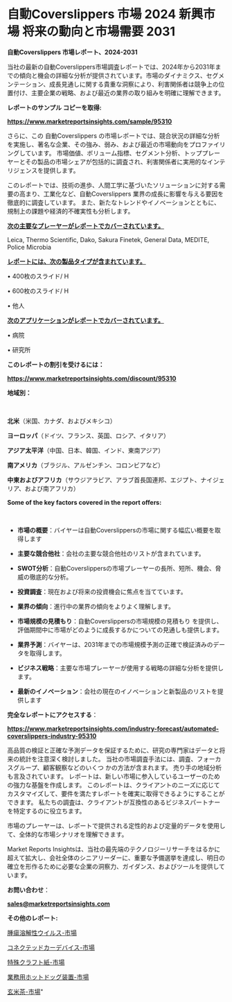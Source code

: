 # 自動Coverslippers 市場 2024 新興市場 将来の動向と市場需要 2031

<strong>自動Coverslippers 市場レポート、2024-2031</strong>

当社の最新の自動Coverslippers市場調査レポートでは、2024年から2031年までの傾向と機会の詳細な分析が提供されています。市場のダイナミクス、セグメンテーション、成長見通しに関する貴重な洞察により、利害関係者は競争上の位置付け、主要企業の戦略、および最近の業界の取り組みを明確に理解できます。



<strong>レポートのサンプル コピーを取得:</strong> <a href=https://www.marketreportsinsights.com/sample/95310>

<strong><u>https://www.marketreportsinsights.com/sample/95310</u></strong></a>

さらに、この 自動Coverslippers の市場レポートでは、競合状況の詳細な分析を実施し、著名な企業、その強み、弱み、および最近の市場動向をプロファイリングしています。 市場価値、ボリューム指標、セグメント分析、トッププレーヤーとその製品の市場シェアが包括的に調査され、利害関係者に実用的なインテリジェンスを提供します。

このレポートでは、技術の進歩、人間工学に基づいたソリューションに対する需要の高まり、工業化など、自動Coverslippers 業界の成長に影響を与える要因を徹底的に調査しています。 また、新たなトレンドやイノベーションとともに、規制上の課題や経済的不確実性も分析します。



<strong><u>次の主要なプレーヤーがレポートでカバーされています。</u></strong>

Leica, Thermo Scientific, Dako, Sakura Finetek, General Data, MEDITE, Police Microbia



<strong><u><b>レポートには、次の製品タイプが含まれています。</b></u></strong>

• 400枚のスライド/ H

• 600枚のスライド/ H

• 他人



<strong><u><b>次のアプリケーションがレポートでカバーされています。</b></u></strong>

• 病院

• 研究所



<strong><b>このレポートの割引を受けるには：</b></strong>

<a href=https://www.marketreportsinsights.com/discount/95310>

<strong><u>https://www.marketreportsinsights.com/discount/95310</u></strong></a>



<strong>地域別：</strong>

<strong> </strong>



<strong>北米</strong>（米国、カナダ、およびメキシコ）



<strong>ヨーロッパ</strong>（ドイツ、フランス、英国、ロシア、イタリア）



<strong>アジア太平洋</strong>（中国、日本、韓国、インド、東南アジア）



<strong>南アメリカ</strong>（ブラジル、アルゼンチン、コロンビアなど）



<strong>中東およびアフリカ</strong>（サウジアラビア、アラブ首長国連邦、エジプト、ナイジェリア、および南アフリカ）



<strong>Some of the key factors covered in the report offers:</strong>

<strong> </strong>
<ul>
  <li>

<strong>市場の概要</strong>：バイヤーは自動Coverslippersの市場に関する幅広い概要を取得します</li>
  <li>

<strong>主要な競合他社</strong>：会社の主要な競合他社のリストが含まれています。</li>
  <li>

<strong>SWOT分析</strong>：自動Coverslippersの市場プレーヤーの長所、短所、機会、脅威の徹底的な分析。</li>
  <li>

<strong>投資調査</strong>：現在および将来の投資機会に焦点を当てています。</li>
  <li>

<strong>業界の傾向</strong>：進行中の業界の傾向をよりよく理解します。</li>
  <li>

<strong>市場規模の見積もり</strong>：自動Coverslippersの市場規模の見積もり を提供し、評価期間中に市場がどのように成長するかについての見通しも提供します。</li>
  <li>

<strong>業界予測</strong>：バイヤーは、2031年までの市場規模予測の正確で検証済みのデータを取得します。</li>
  <li>

<strong>ビジネス戦略</strong>：主要な市場プレーヤーが使用する戦略の詳細な分析を提供します。</li>
  <li>

<strong>最新のイノベーション</strong>：会社の現在のイノベーションと新製品のリストを提供します</li>
</ul>


<strong>完全なレポートにアクセスする</strong>：

<a href=https://www.marketreportsinsights.com/industry-forecast/automated-coverslippers-industry-95310>

<strong><u>https://www.marketreportsinsights.com/industry-forecast/automated-coverslippers-industry-95310</u></strong></a>

高品質の検証と正確な予測データを保証するために、研究の専門家はデータと将来の統計を注意深く検討しました。 当社の市場調査手法には、調査、フォーカスグループ、顧客観察などのいくつ かの方法が含まれます。 売り手の地域分析も言及されています。 レポートは、新しい市場に参入しているユーザーのための強力な基盤を作成します。 このレポートは、クライアントのニーズに応じてカスタマイズして、要件を満たすレポートを確実に取得できるようにすることができます。 私たちの調査は、クライアントが互換性のあるビジネスパートナーを特定するのに役立ちます。

市場のプレーヤーは、レポートで提供される定性的および定量的データを使用して、全体的な市場シナリオを理解できます。

Market Reports Insightsは、当社の最先端のテクノロジーリサーチをはるかに超えて拡大し、会社全体のシニアリーダーに、重要な予備選挙を達成し、明日の確立を形作るために必要な企業の洞察力、ガイダンス、およびツールを提供しています。



<strong><b>お問い合わせ</b></strong>：

<a href=mailto:sales@marketreportsinsights.com>

<strong><u>sales@marketreportsinsights.com</u></strong></a>



<strong>その他のレポート:</strong>

<a href=https://www.linkedin.com/pulse/腫瘍溶解性ウイルス-市場-2023-総利益と主要ベンダー-2030-pr-news-hub-u7bdf/>腫瘍溶解性ウイルス-市場</a>

<a href=https://www.linkedin.com/pulse/コネクテッドカーデバイス-市場-2023-総利益と主要ベンダー-2030-ic79f/>コネクテッドカーデバイス-市場</a>

<a href=https://www.linkedin.com/pulse/特殊クラフト紙-市場-2023-swot-分析と成長率-2030-consumer-connection-collective-360-ga8cf/>特殊クラフト紙-市場</a>

<a href=https://www.linkedin.com/pulse/業務用ホットドッグ装置-市場-2023-年のダイナミクスとビジネストレンド-vyl7f/>業務用ホットドッグ装置-市場</a>

<a href=https://www.linkedin.com/pulse/玄米茶-市場-2023-総合分析と事業成長戦略-2030-trendsetters-testimonials-360-anal-j8i3f/>玄米茶-市場</a>"
